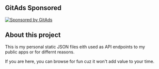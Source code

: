 ## GitAds Sponsored
[![Sponsored by GitAds](https://staging.gitads.dev/ad-serve/hotheadhacker?repo=json-data)](https://gitads.dev/ad-track/hotheadhacker?repo=json-data)
<!-- GitAds-Verify: BR9UFA5EL8SLFZBT1JQEDK5IXLDYJ9GC -->
## About this project
This is my personal static JSON files eith used as API endpoints to my public apps or for differnt reasons.

If you are here, you can browse for fun cuz it won't add value to your time.
